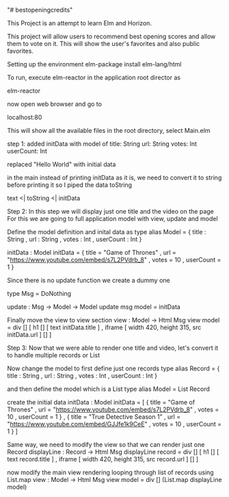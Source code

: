 "# bestopeningcredits"

This Project is an attempt to learn Elm and Horizon.

This project will allow users to recommend best opening scores and
allow them to vote on it. This will show the user's favorites and also
public favorites.

Setting up the environment
elm-package install elm-lang/html

To run, execute elm-reactor in the application root director as

elm-reactor

now open web browser and go to

localhost:80

This will show all the available files in the root directory, select Main.elm

step 1:
added initData with model of
title: String
url: String
votes: Int
userCount: Int

replaced "Hello World" with initial data

in the main instead of printing initData as it is, we need to convert
it to string before printing it so I piped the data toString

text <| toString <| initData

Step 2:
In this step we will display just one title and the video on the page
For this we are going to full application model with view, update and model

Define the model definition and inital data as
type alias Model =
    { title : String
    , url : String
    , votes : Int
    , userCount : Int
    }


initData : Model
initData =
    { title = "Game of Thrones"
    , url = "https://www.youtube.com/embed/s7L2PVdrb_8"
    , votes = 10
    , userCount = 1
    }

Since there is no update function we create a dummy one

type Msg
    = DoNothing


update : Msg -> Model -> Model
update msg model =
    initData

Finally move the view to view section
view : Model -> Html Msg
view model =
    div []
        [ h1 [] [ text initData.title ]
        , iframe [ width 420, height 315, src initData.url ] []
        ]

Step 3:
Now that we were able to render one title and video, let's convert it to
handle multiple records or List


Now change the model to first define just one records
type alias Record =
    { title : String
    , url : String
    , votes : Int
    , userCount : Int
    }

and then define the model which is a List
type alias Model =
    List Record

create the initial data
initData : Model
initData =
    [ { title = "Game of Thrones"
      , url = "https://www.youtube.com/embed/s7L2PVdrb_8"
      , votes = 10
      , userCount = 1
      }
    , { title = "True Detective Season 1"
      , url = "https://www.youtube.com/embed/GJJfe1k9CeE"
      , votes = 10
      , userCount = 1
      }
    ]

Same way, we need to modify the view so that we can render just
one Record
displayLine : Record -> Html Msg
displayLine record =
    div []
        [ h1 [] [ text record.title ]
        , iframe [ width 420, height 315, src record.url ] []
        ]

now modify the main view rendering looping through list of records using
List.map
view : Model -> Html Msg
view model =
    div []
        (List.map displayLine model)
